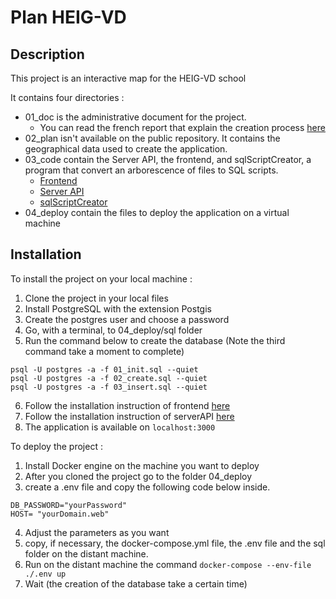 # Plan HEIG-VD

## Description
This project is an interactive map for the HEIG-VD school

It contains four directories :
- 01_doc is the administrative document for the project. 
    - You can read the french report that explain the creation process [here]()
- 02_plan isn't available on the public repository. It contains the geographical data used to create the application. 
- 03_code contain the Server API, the frontend, and sqlScriptCreator, a program that convert an arborescence of files to SQL scripts.
    - [Frontend](https://gitlab.com/tb-heig/plan-heig-vd/-/tree/dev/03_code/frontend)
    - [Server API](https://gitlab.com/tb-heig/plan-heig-vd/-/tree/dev/03_code/serverAPI)
    - [sqlScriptCreator](https://gitlab.com/tb-heig/plan-heig-vd/-/tree/dev/03_code/sqlScriptCreator)
- 04_deploy contain the files to deploy the application on a virtual machine


## Installation

To install the project on your local machine :

1. Clone the project in your local files
2. Install PostgreSQL with the extension Postgis
3. Create the postgres user and choose a password
4. Go, with a terminal, to 04_deploy/sql folder
5. Run the command below to create the database (Note the third command take a moment to complete)
```
psql -U postgres -a -f 01_init.sql --quiet
psql -U postgres -a -f 02_create.sql --quiet
psql -U postgres -a -f 03_insert.sql --quiet
``` 
6. Follow the installation instruction of frontend [here]()
7. Follow the installation instruction of serverAPI [here]()
8. The application is available on `localhost:3000`

To deploy the project :

1. Install Docker engine on the machine you want to deploy
2. After you cloned the project go to the folder 04_deploy
3. create a .env file and copy the following code below inside.
```
DB_PASSWORD="yourPassword"
HOST= "yourDomain.web"
```
4. Adjust the parameters as you want
5. copy, if necessary, the docker-compose.yml file, the .env file and the sql folder on the distant machine.
6. Run on the distant machine the command `docker-compose --env-file ./.env up`
7. Wait (the creation of the database take a certain time)